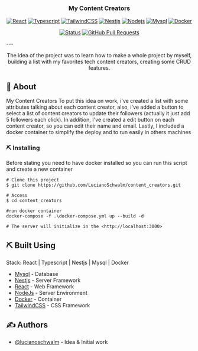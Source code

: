 <h3 align="center">My Content Creators</h3>

<div align="center">

[![React](https://img.shields.io/badge/React-20232A?style=for-the-badge&logo=react&logoColor=61DAFB)](https://react.dev)
[![Typescript](https://img.shields.io/badge/TypeScript-007ACC?style=for-the-badge&logo=typescript&logoColor=white)](https://www.typescriptlang.org)
[![TailwindCSS](https://img.shields.io/badge/Tailwind_CSS-38B2AC?style=for-the-badge&logo=tailwind-css&logoColor=white)](https://img.shields.io/badge/Tailwind_CSS-38B2AC?style=for-the-badge&logo=tailwind-css&logoColor=white)
[![Nestjs](https://img.shields.io/badge/nestjs-E0234E?style=for-the-badge&logo=nestjs&logoColor=white)](https://nestjs.com)
[![Nodejs](https://img.shields.io/badge/Node%20js-339933?style=for-the-badge&logo=nodedotjs&logoColor=white)](https://nodejs.org/)
[![Mysql](https://img.shields.io/badge/MySQL-005C84?style=for-the-badge&logo=mysql&logoColor=white)](https://www.mysql.com)
[![Docker](https://img.shields.io/badge/Docker-2CA5E0?style=for-the-badge&logo=docker&logoColor=white)](https://www.docker.com)

</div>
<div align="center">

[![Status](https://img.shields.io/badge/status-active-success.svg)]()
[![GitHub Pull Requests](https://img.shields.io/github/issues-pr/kylelobo/The-Documentation-Compendium.svg)](https://github.com/kylelobo/The-Documentation-Compendium/pulls)
</div>
---

<p align="center">The idea of the project was to learn how to make a whole project by myself, building a list
with my favorites tech content creators, creating some CRUD features.
    <br> 
</p>


## 🧐 About <a name = "about"></a>

My Content Creators
To put this idea on work, i've created a list with some attributes talking about each content
creator, also, i've added a button to select a list of content creators to update their
followers (actually it just add 5 followers each click). In addition, I've created a edit
button on each content creator, so you can edit their name and email. Lastly, I included a 
docker container to simplify the deploy and to run easily in others machines


### ⛏️ Installing
Before stating you need to have docker installed so you can run this script and create a new container

```
# Clone this project
$ git clone https://github.com/LucianoSchwalm/content_creators.git

# Access
$ cd content_creators

#run docker container
docker-compose -f .\docker-compose.yml up --build -d

# The server will initialize in the <http://localhost:3000>
```

## ⛏️ Built Using <a name = "built_using"></a>
Stack: React | Typescript | Nestjs | Mysql | Docker
- [Mysql](https://www.mysql.com/) - Database
- [Nestjs](https://nestjs.com/) - Server Framework
- [React](https://react.dev/) - Web Framework
- [NodeJs](https://nodejs.org/) - Server Environment
- [Docker](https://www.docker.com) - Container
- [TailwindCSS](https://tailwindcss.com) - CSS Framework

## ✍️ Authors <a name = "authors"></a>

- [@lucianoschwalm](https://github.com/lucianoschwalm) - Idea & Initial work